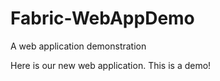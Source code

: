 # Fabric-WebAppDemo
A web application demonstration

Here is our new web application. This is a demo!
